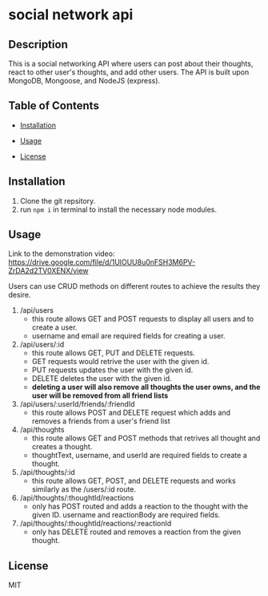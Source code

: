 # social network api


## Description 

This is a social networking API where users can post about their thoughts, react to other user's thoughts, and add other users. The API is built upon MongoDB, Mongoose, and NodeJS (express).

## Table of Contents 

* [Installation](#installation) 

* [Usage](#Usage) 

* [License](#license) 


## Installation 

1. Clone the git repsitory.
2. run ```npm i``` in terminal to install the necessary node modules.

## Usage 

Link to the demonstration video: https://drive.google.com/file/d/1UlOUU8u0nFSH3M6PV-ZrDA2d2TV0XENX/view

Users can use CRUD methods on different routes to achieve the results they desire.

1. /api/users
    - this route allows GET and POST requests to display all users and to create a user. 
    - username and email are required fields for creating a user.
2. /api/users/:id
    - this route allows GET, PUT and DELETE requests.
    - GET requests would retrive the user with the given id.
    - PUT requests updates the user with the given id.
    - DELETE deletes the user with the given id.
    - **deleting a user will also remove all thoughts the user owns, and the user will be removed from all friend lists**
3. /api/users/:userId/friends/:friendId
    - this route allows POST and DELETE request which adds and removes a friends from a user's friend list
4. /api/thoughts
    - this route allows GET and POST methods that retrives all thought and creates a thought. 
    - thoughtText, username, and userId are required fields to create a thought.
5. /api/thoughts/:id
    - this route allows GET, POST, and DELETE requests and works similarly as the /users/:id route.
6. /api/thoughts/:thoughtId/reactions
    - only has POST routed and adds a reaction to the thought with the given ID. username and reactionBody are required fields. 
7. /api/thoughts/:thoughtId/reactions/:reactionId
    - only has DELETE routed and removes a reaction from the given thought.

## License 

MIT
